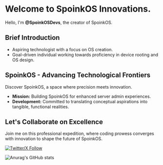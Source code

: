 # Welcome to SpoinkOS Innovations.

Hello, I'm **@SpoinkOSDevs**, the creator of SpoinkOS.

## Brief Introduction

- Aspiring technologist with a focus on OS creation.
- Goal-driven individual working towards proficiency in device rooting and OS design.

## SpoinkOS - Advancing Technological Frontiers

Discover SpoinkOS, a space where precision meets innovation.

- **Mission:** Building SpoinkOS for enhanced server admin experiences.
- **Development:** Committed to translating conceptual aspirations into tangible, functional realities.

## Let's Collaborate on Excellence

Join me on this professional expedition, where coding prowess converges with innovation to shape the future of SpoinkOS.

[![Twitter/X Follow](https://img.shields.io/twitter/follow/SpoinkOSDevs?style=social)](https://x.com/SpoinkOSDevs)


![Anurag's GitHub stats](https://github-readme-stats.vercel.app/api?username=SpoinkOSDevs&theme=outrun&show_icons=true)

